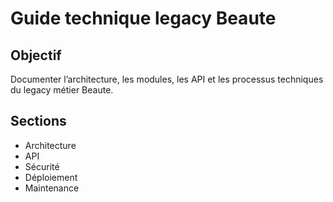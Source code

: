 # Guide technique legacy Beaute

## Objectif
Documenter l’architecture, les modules, les API et les processus techniques du legacy métier Beaute.

## Sections
- Architecture
- API
- Sécurité
- Déploiement
- Maintenance
